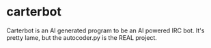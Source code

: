 # carterbot
Carterbot is an AI generated program to be an AI powered IRC bot. It's pretty lame, but the autocoder.py is the REAL project.
